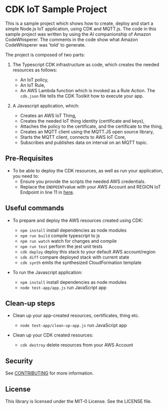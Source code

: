 # CDK IoT Sample Project

This is a sample project which shows how to create, deploy and start a simple Node.js IoT application, using CDK and MQTT.js. 
The code in this sample project was written by using the AI companionship of Amazon CodeWhisperer. 
The comments in the code show what Amazon CodeWhisperer was 'told' to generate. 

The project is composed of two parts:

1. The Typescript CDK infrastructure as code, which creates the needed resources as follows:
   - An IoT policy, 
   - An IoT Rule, 
   - An AWS Lambda function which is invoked as a Rule Action.
The `cdk.json` file tells the CDK Toolkit how to execute your app.
   
2. A Javascript application, which:
   - Creates an AWS IoT Thing,
   - Creates the needed IoT thing identity (certificate and keys),
   - Attaches the policy to the certificate, and the certificate to the thing,
   - Creates an MQTT client using the MQTT.JS open source library,
   - Starts the MQTT client, connects to AWS IoT Core, 
   - Subscribes and publishes data on interval on an MQTT topic.

## Pre-Requisites
* To be able to deploy the CDK resources, as well as run your application, you need to:
  * Ensure you provide the scripts the needed AWS credentials.
  * Replace the `ENDPOINT`value with your AWS Account and REGION IoT Endpoint in line 11 in [here](test-app/app.js).

## Useful commands

* To prepare and deploy the AWS resources created using CDK:

  * `npm install`     install dependencies as node modules
  * `npm run build`   compile typescript to js
  * `npm run watch`   watch for changes and compile
  * `npm run test`    perform the jest unit tests
  * `cdk deploy`      deploy this stack to your default AWS account/region
  * `cdk diff`        compare deployed stack with current state
  * `cdk synth`       emits the synthesized CloudFormation template
  
* To run the Javascript application:
  * `npm install`     install dependencies as node modules
  * `node test-app/app.js`   run JavaScript app

## Clean-up steps
* Clean up your app-created resources, certificates, thing etc.
   * `node test-app/clean-up-app.js`   run JavaScript app
  
* Clean up your CDK created resources:
  * `cdk destroy`     delete resources from your AWS Account

## Security

See [CONTRIBUTING](CONTRIBUTING.md#security-issue-notifications) for more information.

## License

This library is licensed under the MIT-0 License. See the LICENSE file.

